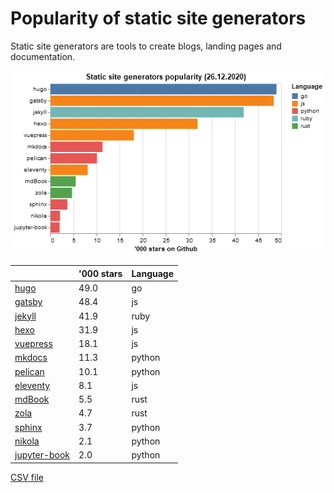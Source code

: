 # Popularity of static site generators

Static site generators are tools to create blogs, landing pages and documentation.

![](images/plot.png)

|                                                                  |   '000 stars | Language   |
|------------------------------------------------------------------|--------------|------------|
| [hugo](https://github.com/gohugoio/hugo/)                        |         49.0 | go         |
| [gatsby](https://github.com/gatsbyjs/gatsby/)                    |         48.4 | js         |
| [jekyll](https://github.com/jekyll/jekyll/)                      |         41.9 | ruby       |
| [hexo](https://github.com/hexojs/hexo/)                          |         31.9 | js         |
| [vuepress](https://github.com/vuejs/vuepress/)                   |         18.1 | js         |
| [mkdocs](https://github.com/mkdocs/mkdocs/)                      |         11.3 | python     |
| [pelican](https://github.com/getpelican/pelican/)                |         10.1 | python     |
| [eleventy](https://github.com/11ty/eleventy/)                    |          8.1 | js         |
| [mdBook](https://github.com/rust-lang/mdBook/)                   |          5.5 | rust       |
| [zola](https://github.com/getzola/zola/)                         |          4.7 | rust       |
| [sphinx](https://github.com/sphinx-doc/sphinx/)                  |          3.7 | python     |
| [nikola](https://github.com/getnikola/nikola/)                   |          2.1 | python     |
| [jupyter-book](https://github.com/executablebooks/jupyter-book/) |          2.0 | python     |

[CSV file](https://raw.githubusercontent.com/epogrebnyak/ssg/main/data/ssg.csv)
